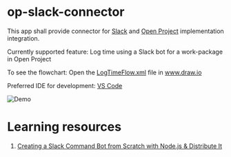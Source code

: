 # op-slack-connector
This app shall provide connector for [Slack](https://api.slack.com/) and [Open Project](http://docs.openproject.org/apiv3-doc/) implementation integration.

Currently supported feature:
Log time using a Slack bot for a work-package in Open Project

To see the flowchart: Open the [LogTimeFlow.xml](LogTimeFlow.xml) file in www.draw.io

Preferred IDE for development: [VS Code](https://code.visualstudio.com/Download)

![Demo](slackOpenProject.gif)

# Learning resources
1. [Creating a Slack Command Bot from Scratch with Node.js & Distribute It](https://tutorials.botsfloor.com/creating-a-slack-command-bot-from-scratch-with-node-js-distribute-it-25cf81f51040)
